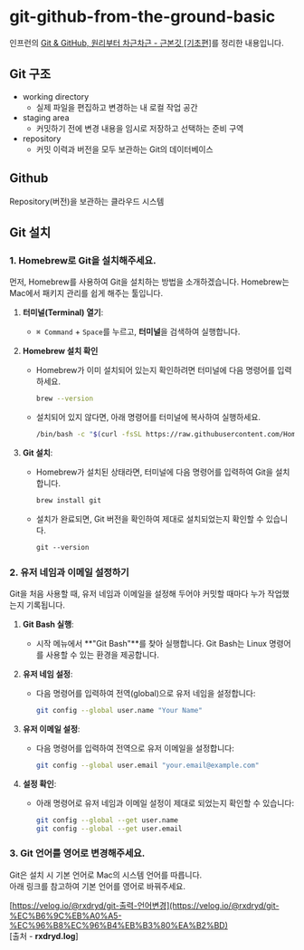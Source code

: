 # git-github-from-the-ground-basic
인프런의 [Git & GitHub, 원리부터 차근차근 - 근본깃 [기초편]](https://www.inflearn.com/course/git-github-%EC%9B%90%EB%A6%AC%EB%B6%80%ED%84%B0-%EC%B0%A8%EA%B7%BC%EC%B0%A8%EA%B7%BC-%EA%B7%BC%EB%B3%B8%EA%B9%83%EB%AC%B4%EB%A3%8C)를 정리한 내용입니다.

## Git 구조
- working directory
	- 실제 파일을 편집하고 변경하는 내 로컬 작업 공간
- staging area
	- 커밋하기 전에 변경 내용을 임시로 저장하고 선택하는 준비 구역
- repository
	- 커밋 이력과 버전을 모두 보관하는 Git의 데이터베이스

## Github
Repository(버전)을 보관하는 클라우드 시스템

## Git 설치

### **1. Homebrew로 Git을 설치해주세요.**

먼저, Homebrew를 사용하여 Git을 설치하는 방법을 소개하겠습니다. Homebrew는 Mac에서 패키지 관리를 쉽게 해주는 툴입니다.

1. **터미널(Terminal) 열기**:
    - `⌘ Command` + `Space`를 누르고, **터미널**을 검색하여 실행합니다.

2. **Homebrew 설치 확인**
	- Homebrew가 이미 설치되어 있는지 확인하려면 터미널에 다음 명령어를 입력하세요.
        ```bash
        brew --version
        ```
      
	-  설치되어 있지 않다면, 아래 명령어를 터미널에 복사하여 실행하세요.
        ```bash
        /bin/bash -c "$(curl -fsSL https://raw.githubusercontent.com/Homebrew/install/HEAD/install.sh)"
        ```
        
2. **Git 설치**:
    - Homebrew가 설치된 상태라면, 터미널에 다음 명령어를 입력하여 Git을 설치합니다.
        ```bash
        brew install git
        ```
        
    - 설치가 완료되면, Git 버전을 확인하여 제대로 설치되었는지 확인할 수 있습니다.
        ```css
        git --version
        ```

### **2. 유저 네임과 이메일 설정하기**

Git을 처음 사용할 때, 유저 네임과 이메일을 설정해 두어야 커밋할 때마다 누가 작업했는지 기록됩니다.  

1. **Git Bash 실행**:
    - 시작 메뉴에서 **"Git Bash"**를 찾아 실행합니다. Git Bash는 Linux 명령어를 사용할 수 있는 환경을 제공합니다.  
        
2. **유저 네임 설정**:
    - 다음 명령어를 입력하여 전역(global)으로 유저 네임을 설정합니다:
        ```bash
        git config --global user.name "Your Name"
        ```
        
3. **유저 이메일 설정**:
    - 다음 명령어를 입력하여 전역으로 유저 이메일을 설정합니다:
        ```bash
        git config --global user.email "your.email@example.com"
        ```
        
    
4. **설정 확인**:
    - 아래 명령어로 유저 네임과 이메일 설정이 제대로 되었는지 확인할 수 있습니다:
        ```bash
        git config --global --get user.name 
        git config --global --get user.email
        ```

### **3. Git 언어를 영어로 변경해주세요.**

Git은 설치 시 기본 언어로 Mac의 시스템 언어를 따릅니다.  
아래 링크를 참고하여 기본 언어를 영어로 바꿔주세요.

[https://velog.io/@rxdryd/git-출력-언어변경](https://velog.io/@rxdryd/git-%EC%B6%9C%EB%A0%A5-%EC%96%B8%EC%96%B4%EB%B3%80%EA%B2%BD)  
[출처 - [](https://velog.io/@rxdryd/posts)**rxdryd.log**]

